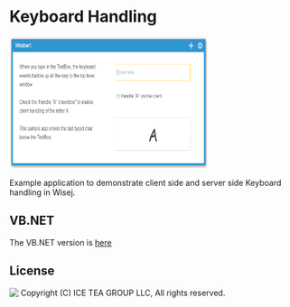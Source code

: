 Keyboard Handling
====

<img src="../Support/Images/KeyboardHandling.png" width="350" height="233">

Example application to demonstrate client side and server side Keyboard handling in Wisej.

VB.NET
------
The VB.NET version is [here](https://github.com/iceteagroup/wisej-examples-vb/tree/main/KeyboardHandling)

License
-------
<img src="http://iceteagroup.com/wp-content/uploads/2017/01/Square-64x64-trasp.png" height="20" align="top"> Copyright (C) ICE TEA GROUP LLC, All rights reserved.
